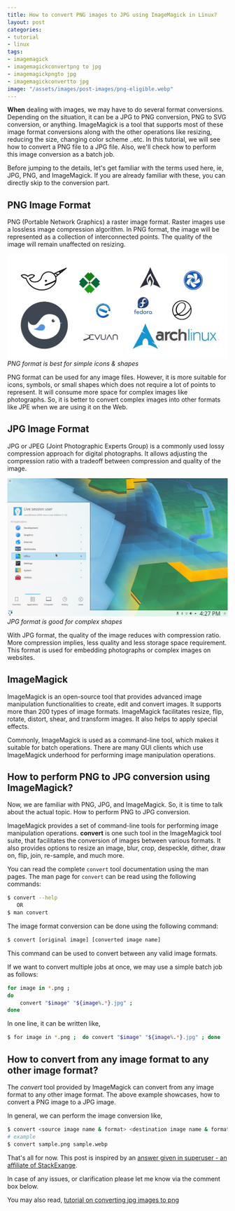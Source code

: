 ```yaml
---
title: How to convert PNG images to JPG using ImageMagick in Linux?
layout: post
categories:
- tutorial
- linux
tags:
- imagemagick
- imagemagickconvertpng to jpg
- imagemagickpngto jpg
- imagemagickconvertto jpg
image: "/assets/images/post-images/png-eligible.webp"
---
```


**When** dealing with images, we may have to do several format conversions. Depending on the situation, it can be a JPG to PNG conversion, PNG to SVG conversion, or anything. ImageMagick is a tool that supports most of these image format conversions along with the other operations like resizing, reducing the size, changing color scheme ..etc. In this tutorial, we will see how to convert a PNG file to a JPG file. Also, we'll check how to perform this image conversion as a batch job.

Before jumping to the details, let's get familiar with the terms used here, ie, JPG, PNG, and ImageMagick. If you are already familiar with these, you can directly skip to the conversion part.

## PNG Image Format
PNG (Portable Network Graphics) a raster image format. Raster images use a lossless image compression algorithm. In PNG format, the image will be represented as a collection of interconnected points. The quality of the image will remain unaffected on resizing.

![PNG format is good for simple images](/assets/images/post-images/png-eligible.webp)
*PNG format is best for simple icons & shapes*

PNG format can be used for any image files. However, it is more suitable for icons, symbols, or small shapes which does not require a lot of points to represent. It will consume more space for complex images like photographs. So, it is better to convert complex images into other formats like JPE when we are using it on the Web.

## JPG Image Format
JPG or JPEG (Joint Photographic Experts Group) is a commonly used lossy compression approach for digital photographs. It allows adjusting the compression ratio with a tradeoff between compression and quality of the image.

![JPG format is suitable for complex images](/assets/images/post-images/kde-neon-5.10.jpg)
*JPG format is good for complex shapes*

With JPG format, the quality of the image reduces with compression ratio. More compression implies, less quality and less storage space requirement. This format is used for embedding photographs or complex images on websites.

## ImageMagick
ImageMagick is an open-source tool that provides advanced image manipulation functionalities to create, edit and convert images. It supports more than 200 types of image formats. ImageMagick facilitates resize, flip, rotate, distort, shear, and transform images. It also helps to apply special effects.

Commonly, ImageMagick is used as a command-line tool, which makes it suitable for batch operations. There are many GUI clients which use ImageMagick underhood for performing image manipulation operations.

## How to perform PNG to JPG conversion using ImageMagick?
Now, we are familiar with PNG, JPG, and ImageMagick. So, it is time to talk about the actual topic. How to perform PNG to JPG conversion.

ImageMagick provides a set of command-line tools for performing image manipulation operations. **convert** is one such tool in the ImageMagick tool suite, that facilitates the conversion of images between various formats. It also provides options to resize an image, blur, crop, despeckle, dither, draw on, flip, join, re-sample, and much more.

You can read the complete `convert` tool documentation using the man pages. The man page for `convert` can be read using the following commands:
```bash
$ convert --help
   OR
$ man convert
```
The image format conversion can be done using the following command:
```bash
$ convert [original image] [converted image name]
```
This command can be used to convert between any valid image formats.

If we want to convert multiple jobs at once, we may use a simple batch job as follows:
```bash
for image in *.png ; 
do 
    convert "$image" "${image%.*}.jpg" ;
done
```
In one line, it can be written like,
```bash
$ for image in *.png ;  do convert "$image" "${image%.*}.jpg" ; done
```
## How to convert from any image format to any other image format?
The *convert* tool provided by ImageMagick can convert from any image format to any other image format. The above example showcases, how to convert a PNG image to a JPG image.

In general, we can perform the image conversion like,
```bash
$ convert <source image name & format> <destination image name & format>
# example
$ convert sample.png sample.webp
```

That's all for now. This post is inspired by an [answer given in superuser - an affiliate of StackExange](https://superuser.com/questions/71028/batch-converting-png-to-jpg-in-linux).

In case of any issues, or clarification please let me know via the comment box below.

You may also read, [tutorial on converting jpg images to png](/convert-jpg-to-png-imagemagick/)
